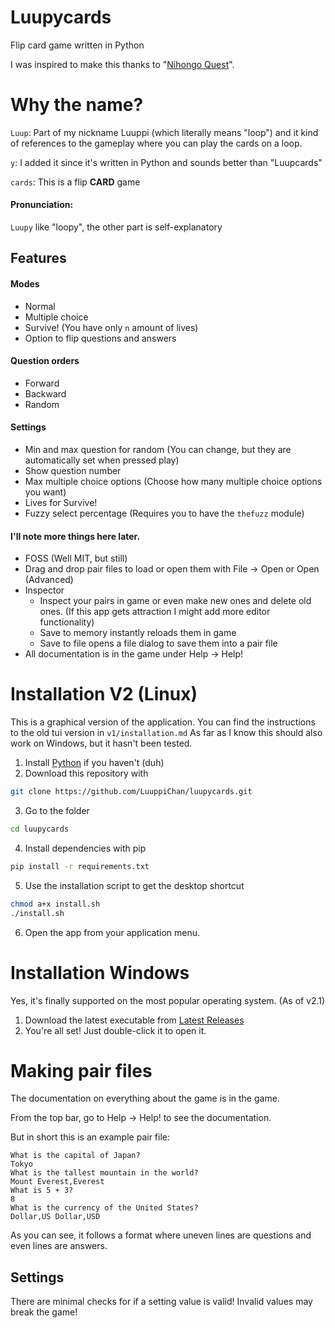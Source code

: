 # Luupycards
Flip card game written in Python

I was inspired to make this thanks to "[Nihongo Quest](https://nihongoquest.com/)".

# Why the name?
`Luup`: Part of my nickname Luuppi (which literally means "loop") and it kind of references to the gameplay where you can play the cards on a loop.

`y`: I added it since it's written in Python and sounds better than "Luupcards"

`cards`: This is a flip **CARD** game

#### Pronunciation:
`Luupy` like "loopy", the other part is self-explanatory

## Features
#### Modes
- Normal
- Multiple choice
- Survive! (You have only `n` amount of lives)
- Option to flip questions and answers
#### Question orders
- Forward
- Backward
- Random
#### Settings
- Min and max question for random (You can change, but they are automatically set when pressed play)
- Show question number
- Max multiple choice options (Choose how many multiple choice options you want)
- Lives for Survive!
- Fuzzy select percentage (Requires you to have the `thefuzz` module)
#### I'll note more things here later.
- FOSS (Well MIT, but still)
- Drag and drop pair files to load or open them with File -> Open or Open (Advanced)
- Inspector
  - Inspect your pairs in game or even make new ones and delete old ones. (If this app gets attraction I might add more editor functionality)
  - Save to memory instantly reloads them in game
  - Save to file opens a file dialog to save them into a pair file
- All documentation is in the game under Help -> Help!

# Installation V2 (Linux)

This is a graphical version of the application. You can find the instructions to the old tui version in `v1/installation.md` As far as I know this should also work on Windows, but it hasn't been tested.

1. Install [Python](https://www.python.org/) if you haven't (duh)
2. Download this repository with
```bash
git clone https://github.com/LuuppiChan/luupycards.git
```
3. Go to the folder
```bash
cd luupycards
```
4. Install dependencies with pip
```bash
pip install -r requirements.txt
```
5. Use the installation script to get the desktop shortcut
```bash
chmod a+x install.sh
./install.sh
```
6. Open the app from your application menu.

# Installation Windows
Yes, it's finally supported on the most popular operating system. (As of v2.1)

1. Download the latest executable from [Latest Releases](https://github.com/LuuppiChan/luupycards/releases)
2. You're all set! Just double-click it to open it. 

# Making pair files
The documentation on everything about the game is in the game. 

From the top bar, go to Help -> Help! to see the documentation.

But in short this is an example pair file:
```csv
What is the capital of Japan?
Tokyo
What is the tallest mountain in the world?
Mount Everest,Everest
What is 5 + 3?
8
What is the currency of the United States?
Dollar,US Dollar,USD
```
As you can see, it follows a format where uneven lines are questions and even lines are answers.

## Settings
There are minimal checks for if a setting value is valid!
Invalid values may break the game!

